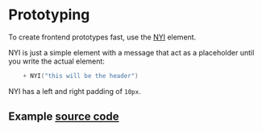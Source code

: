 # Prototyping

To create frontend prototypes fast, use the [NYI](/src/jsMain/kotlin/zakadabar/stack/frontend/builtin/misc/NYI.kt)
element.

NYI is just a simple element with a message that act as a placeholder until you write the actual element:

```kotlin
    + NYI("this will be the header")
```

NYI has a left and right padding of `10px`.

## Example [source code](../../../../../lib/examples/src/jsMain/kotlin/zakadabar/lib/examples/frontend/misc/NYIExample.kt)

<div data-zk-enrich="NYIExample"></div>